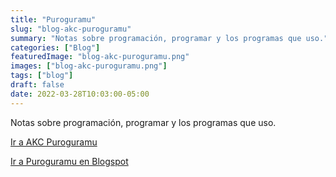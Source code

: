 ```yaml
---
title: "Puroguramu"
slug: "blog-akc-puroguramu"
summary: "Notas sobre programación, programar y los programas que uso."
categories: ["Blog"]
featuredImage: "blog-akc-puroguramu.png"
images: ["blog-akc-puroguramu.png"]
tags: ["blog"]
draft: false
date: 2022-03-28T10:03:00-05:00
---
```

Notas sobre programación, programar y los programas que uso.

[Ir a AKC Puroguramu](https://puroguramu.akcademia.xyz)

[Ir a Puroguramu en Blogspot](https://akcdev.blogspot.com/)